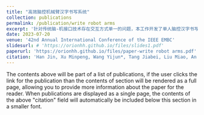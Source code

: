```yaml
---
title: "高效脑控机械臂汉字书写系统"
collection: publications
permalink: /publication/write robot arms
excerpt: '针对传统脑-机接口技术存在交互方式单一的问题，本工作开发了单人脑控汉字书写系统，将脑-机接口技术与机械臂相结合，实现了脑-机接口信息输出方式由一维到二维，由离散指令到平面像素，由“拼”到“写”的改变。相关研究工作以第一作者身份发表在国际生物医学工程年会IEEE EMBC。'
date: 2023-07-20
venue: '42nd Annual International Conference of the IEEE EMBC'
slidesurl: # 'https://orionhh.github.io/files/slides1.pdf'
paperurl: 'https://orionhh.github.io/files/paper-write robot arms.pdf'
citation: 'Han Jin, Xu Minpeng, Wang Yijun*, Tang Jiabei, Liu Miao, An Xingwei, Jung Tzyy-Ping, Ming Dong*. (2020). &quot;‘Write’ but not ‘spell’ Chinese characters with a BCI-controlled robot.&quot; <i>2020 42nd Annual International Conference of the IEEE Engineering in Medicine & Biology Society (EMBC)</i>. 2020: 4741-4744.(EI: 20203809207925).'
---
```


The contents above will be part of a list of publications, if the user clicks the link for the publication than the contents of section will be rendered as a full page, allowing you to provide more information about the paper for the reader. When publications are displayed as a single page, the contents of the above "citation" field will automatically be included below this section in a smaller font.
